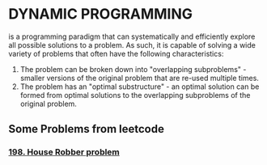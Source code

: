 # DYNAMIC PROGRAMMING

is a programming paradigm that can systematically and 
efficiently explore all possible solutions to a problem. 
As such, it is capable of solving a wide variety of problems 
that often have the following characteristics:

1. The problem can be broken down into "overlapping subproblems" - 
smaller versions of the original problem that are re-used multiple times.
2. The problem has an "optimal substructure" - an optimal solution can be 
formed from optimal solutions to the overlapping subproblems of the original problem.


## Some Problems from leetcode

### [198. House Robber problem](https://leetcode.com/problems/house-robber/)

